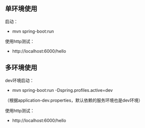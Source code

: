 
## 单环境使用

启动：
- mvn spring-boot:run

使用http测试：
- http://localhost:6000/hello

## 多环境使用

dev环境启动：
- mvn spring-boot:run -Dspring.profiles.active=dev

（根据application-dev.properties，默认依赖的服务环境也是dev环境）

使用http测试：
- http://localhost:6000/hello